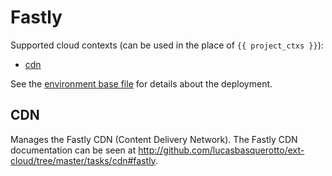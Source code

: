 # Fastly

Supported cloud contexts (can be used in the place of `{{ project_ctxs }}`):

- [cdn](#cdn)

See the [environment base file](../../../cloud/fastly.yml) for details about the deployment.

## CDN

Manages the Fastly CDN (Content Delivery Network). The Fastly CDN documentation can be seen at http://github.com/lucasbasquerotto/ext-cloud/tree/master/tasks/cdn#fastly.
